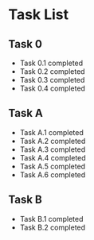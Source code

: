 # Task List

## Task 0
* Task 0.1 completed
* Task 0.2 completed
* Task 0.3 completed
* Task 0.4 completed
  
## Task A
* Task A.1 completed
* Task A.2 completed
* Task A.3 completed
* Task A.4 completed
* Task A.5 completed
* Task A.6 completed

## Task B
* Task B.1 completed
* Task B.2 completed
